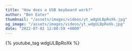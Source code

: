 ```yaml
---
title: "How does a USB keyboard work?"
author: "Ben Eater"
thumbnail: "/assets/images/videos/yt_wdgULBpRoXk.jpg"
og_image: "/assets/images/videos/yt_wdgULBpRoXk.jpg"
date: "2022-07-02 12:00:59 +0000"
---
```


{% youtube_tag wdgULBpRoXk %}
